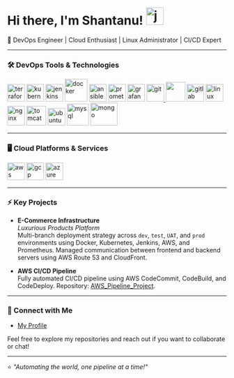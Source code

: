 
# Hi there, I'm Shantanu! <a> <img src="https://www.vectorlogo.zone/logos/jenkins/jenkins-icon.svg" alt="jenkins" width="40" height="40"/></a>

🚀 DevOps Engineer | Cloud Enthusiast | Linux Administrator | CI/CD Expert

---

### 🛠️ DevOps Tools & Technologies
<a href="https://github.com/Shantanu20000/Terraform.git" target="_blank"> <img src="https://www.vectorlogo.zone/logos/terraformio/terraformio-icon.svg" alt="terraform" width="40" height="40"/></a>
<a href="https://github.com/Shantanu20000/K8s_3Teir_StudentApp_Project.git" target="_blank"> <img src="https://www.vectorlogo.zone/logos/kubernetes/kubernetes-icon.svg" alt="kubernetes" width="40" height="40"/></a> <a href="https://github.com/Shantanu20000/Jenkins.git" target="_blank"> <img src="https://www.vectorlogo.zone/logos/jenkins/jenkins-icon.svg" alt="jenkins" width="40" height="40"/></a> 
<a href="https://github.com/Shantanu20000/Docker.git" target="_blank"> <img src="https://www.vectorlogo.zone/logos/docker/docker-icon.svg" alt="docker" width="52" height="52"/></a> 
<a href="https://github.com/Shantanu20000/Ansible.git" target="_blank"> <img src="https://www.vectorlogo.zone/logos/ansible/ansible-icon.svg" alt="ansible" width="40" height="40"/></a> 
<a href="https://github.com/Shantanu20000/Prometheus-Grafana.git" target="_blank"> <img src="https://www.vectorlogo.zone/logos/prometheusio/prometheusio-icon.svg" alt="prometheus" width="40" height="40"/></a>
<a href="https://github.com/Shantanu20000/Prometheus-Grafana.git" target="_blank"> <img src="https://www.vectorlogo.zone/logos/grafana/grafana-icon.svg" alt="grafana" width="40" height="40"/></a>
<a href="https://git-scm.com/" target="_blank"> <img src="https://www.vectorlogo.zone/logos/git-scm/git-scm-icon.svg" alt="git" width="40" height="40"/> </a> 
<a href="https://github.com/Shantanu20000/Docker.git/" target="_blank"> <img src="https://www.vectorlogo.zone/logos/github/github-icon.svg" width="45" height="45"/></a> 
<a href="https://github.com/Shantanu20000/GitLab_CI-Cd_Project.git" target="_blank"> <img src="https://www.vectorlogo.zone/logos/gitlab/gitlab-icon.svg" alt="gitlab" width="40" height="40"/></a>
<a href="https://www.linux.org/" target="_blank"> <img src="https://www.vectorlogo.zone/logos/linux/linux-icon.svg" alt="linux" width="40" height="40"/> </a> 
<a href="https://nginx.org/en/" target="_blank"> <img src="https://www.vectorlogo.zone/logos/nginx/nginx-icon.svg" alt="nginx" width="40" height="45"/></a> 
<a href="https://tomcat.apache.org/" target="_blank"> <img src="https://www.vectorlogo.zone/logos/apache_tomcat/apache_tomcat-icon.svg" alt="tomcat" width="45" height="45"/></a> 
<a href="https://ubuntu.com/" target="_blank"> <img src="https://www.vectorlogo.zone/logos/ubuntu/ubuntu-icon.svg" alt="ubuntu" width="40" height="40"/></a> 
<a href="https://github.com/Shantanu20000/K8s_3Teir_StudentApp_Project.git" target="_blank"> <img src="https://www.vectorlogo.zone/logos/mysql/mysql-official.svg" alt="mysql" width="50" height="50"/></a> 
<a href="https://www.mongodb.com/" target="_blank"> <img src="https://www.vectorlogo.zone/logos/mongodb/mongodb-ar21.svg" alt="mongo" width="62" height="52"/></a> 

---

### 🖥️ Cloud Platforms & Services

<p align="left">
<a href="https://github.com/Shantanu20000/AWS_Pipeline_Project.git" target="_blank"> <img src="https://www.vectorlogo.zone/logos/amazon_aws/amazon_aws-icon.svg" alt="aws" width="40" height="40"/></a> 
<a href="https://cloud.google.com/" target="_blank"> <img src="https://www.vectorlogo.zone/logos/google_cloud/google_cloud-icon.svg" alt="gcp" width="40" height="40"/></a>
<a href="https://azure.microsoft.com/" target="_blank"> <img src="https://www.vectorlogo.zone/logos/microsoft_azure/microsoft_azure-icon.svg" alt="azure" width="40" height="40"/></a>
</p>

---

### ⚡ Key Projects

- **E-Commerce Infrastructure**  
  _Luxurious Products Platform_  
  Multi-branch deployment strategy across `dev`, `test`, `UAT`, and `prod` environments using Docker, Kubernetes, Jenkins, AWS, and Prometheus. Managed communication between frontend and backend servers using AWS Route 53 and CloudFront.

- **AWS CI/CD Pipeline**  
  Fully automated CI/CD pipeline using AWS CodeCommit, CodeBuild, and CodeDeploy. Repository: [AWS_Pipeline_Project](https://github.com/Shantanu20000/AWS_Pipeline_Project.git).

---

### 🔗 Connect with Me

- [My Profile](https://shan.ocean-learner.cloud)

Feel free to explore my repositories and reach out if you want to collaborate or chat!

---

⭐️ _"Automating the world, one pipeline at a time!"_

